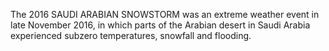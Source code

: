 The 2016 SAUDI ARABIAN SNOWSTORM was an extreme weather event in late November 2016, in which parts of the Arabian desert in Saudi Arabia experienced subzero temperatures, snowfall and flooding.
